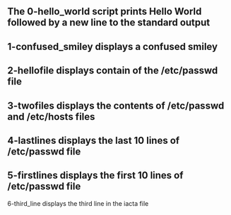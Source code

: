 The 0-hello_world script prints Hello World followed by a new line to the standard output
---
1-confused_smiley displays a confused smiley
---
2-hellofile displays contain of the /etc/passwd file
---
3-twofiles displays the contents of /etc/passwd and /etc/hosts files
---
4-lastlines displays the last 10 lines of /etc/passwd file
---
5-firstlines displays the first 10 lines of /etc/passwd file
---
6-third_line displays the third line in the iacta file
